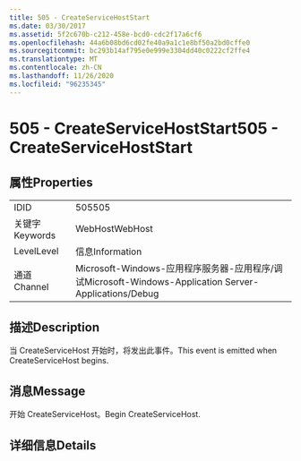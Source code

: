 ```yaml
---
title: 505 - CreateServiceHostStart
ms.date: 03/30/2017
ms.assetid: 5f2c670b-c212-458e-bcd0-cdc2f17a6cf6
ms.openlocfilehash: 44a6b08bd6cd02fe40a9a1c1e8bf50a2bd0cffe0
ms.sourcegitcommit: bc293b14af795e0e999e3304dd40c0222cf2ffe4
ms.translationtype: MT
ms.contentlocale: zh-CN
ms.lasthandoff: 11/26/2020
ms.locfileid: "96235345"
---
```

# <a name="505---createservicehoststart"></a><span data-ttu-id="3a9a5-102">505 - CreateServiceHostStart</span><span class="sxs-lookup"><span data-stu-id="3a9a5-102">505 - CreateServiceHostStart</span></span>

## <a name="properties"></a><span data-ttu-id="3a9a5-103">属性</span><span class="sxs-lookup"><span data-stu-id="3a9a5-103">Properties</span></span>  
  
|||  
|-|-|  
|<span data-ttu-id="3a9a5-104">ID</span><span class="sxs-lookup"><span data-stu-id="3a9a5-104">ID</span></span>|<span data-ttu-id="3a9a5-105">505</span><span class="sxs-lookup"><span data-stu-id="3a9a5-105">505</span></span>|  
|<span data-ttu-id="3a9a5-106">关键字</span><span class="sxs-lookup"><span data-stu-id="3a9a5-106">Keywords</span></span>|<span data-ttu-id="3a9a5-107">WebHost</span><span class="sxs-lookup"><span data-stu-id="3a9a5-107">WebHost</span></span>|  
|<span data-ttu-id="3a9a5-108">Level</span><span class="sxs-lookup"><span data-stu-id="3a9a5-108">Level</span></span>|<span data-ttu-id="3a9a5-109">信息</span><span class="sxs-lookup"><span data-stu-id="3a9a5-109">Information</span></span>|  
|<span data-ttu-id="3a9a5-110">通道</span><span class="sxs-lookup"><span data-stu-id="3a9a5-110">Channel</span></span>|<span data-ttu-id="3a9a5-111">Microsoft-Windows-应用程序服务器-应用程序/调试</span><span class="sxs-lookup"><span data-stu-id="3a9a5-111">Microsoft-Windows-Application Server-Applications/Debug</span></span>|  
  
## <a name="description"></a><span data-ttu-id="3a9a5-112">描述</span><span class="sxs-lookup"><span data-stu-id="3a9a5-112">Description</span></span>  

 <span data-ttu-id="3a9a5-113">当 CreateServiceHost 开始时，将发出此事件。</span><span class="sxs-lookup"><span data-stu-id="3a9a5-113">This event is emitted when CreateServiceHost begins.</span></span>  
  
## <a name="message"></a><span data-ttu-id="3a9a5-114">消息</span><span class="sxs-lookup"><span data-stu-id="3a9a5-114">Message</span></span>  

 <span data-ttu-id="3a9a5-115">开始 CreateServiceHost。</span><span class="sxs-lookup"><span data-stu-id="3a9a5-115">Begin CreateServiceHost.</span></span>  
  
## <a name="details"></a><span data-ttu-id="3a9a5-116">详细信息</span><span class="sxs-lookup"><span data-stu-id="3a9a5-116">Details</span></span>
